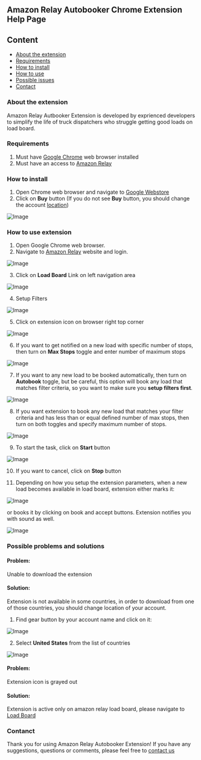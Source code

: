 ## Amazon Relay Autobooker Chrome Extension Help Page 

## Content
- [About the extension](\#about-the-extension)
- [Requirements](\#requirements)
- [How to install](\#how-to-install)
- [How to use](\#requirements)
- [Possible issues](\#possible-problems-and-solutions)
- [Contact](\#contact)

### About the extension

Amazon Relay Autbooker Extension is developed by exprienced developers to simplify the life of truck dispatchers who struggle getting good loads on load board.

### Requirements

1. Must have [Google Chrome](https://www.google.com/chrome/) web browser installed
2. Must have an access to [Amazon Relay](https://www.relay.amazon.com)

### How to install
1. Open Chrome web browser and navigate to [Google Webstore](https://chrome.google.com/webstore/detail/amazon-relay-auto-refresh/gooaddljkpdcjbdigogmajlcgifjjhgp)
2. Click on **Buy** button (If you do not see **Buy** button, you should change the account [location](/#\#possible-problems-and-solutions))

![Image](./screenshots/extension_webstore.png)

### How to use extension
1. Open Google Chrome web browser.
2. Navigate to [Amazon Relay](https://www.relay.amazon.com) website and login.

![Image](./screenshots/dashboard.png)

3. Click on **Load Board** Link on left navigation area

![Image](./screenshots/loadboard.png)

4. Setup Filters

![Image](./screenshots/filters.png)

5. Click on extension icon on browser right top corner

![Image](./screenshots/extemsion_clear.png)

6. If you want to get notified on a new load with specific number of stops, then turn on **Max Stops** toggle and enter number of maximum stops

![Image](./screenshots/extension_max_stops.png)

7. If you want to any new load to be booked automatically, then turn on **Autobook** toggle, but be careful, this option will book any load that matches filter criteria, so you want to make sure you **setup filters first**.

![Image](./screenshots/extension_autobook_only.png)

8. If you want extension to book any new load that matches your filter criteria and has less than or equal defined number of max stops, then turn on both toggles and specify maximum number of stops.

![Image](./screenshots/extension_both.png)

9. To start the task, click on **Start** button

![Image](./screenshots/extension_started.png)

10. If you want to cancel, click on **Stop** button

11. Depending on how you setup the extension parameters, when a new load becomes available in load board, extension either marks it:

![Image](./screenshots/marked_load.png)

or books it by clicking on book and accept buttons. Extension notifies you with sound as well.

![Image](./screenshots/booked.png)

### Possible problems and solutions
#### Problem:
Unable to download the extension
#### Solution:
Extension is not available in some countries, in order to download from one of those countries, you should change location of your account.

1. Find gear button by your account name and click on it:

![Image](./screenshots/webstore_gear.png)

2. Select **United States** from the list of countries

![Image](./screenshots/webstore_countries.png)
#### Problem:
Extension icon is grayed out
#### Solution:
Extension is active only on amazon relay load board, please navigate to [Load Board](https://relay.amazon.com/tours/loadboard?)

### Contanct
Thank you for using Amazon Relay Autobooker Extension!
If you have any suggestions, questions or comments, please feel free to [contact us](mailto:castusoft@gmail.com)

